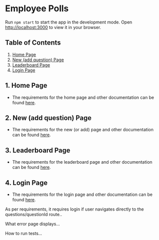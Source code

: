 # Employee Polls

Run `npm start` to start the app in the development mode. Open [http://localhost:3000](http://localhost:3000) to view it in your browser.

## Table of Contents
1. [Home Page](src\components\pages\Home\Home.md)
2. [New (add question) Page](src\components\pages\New\New.md)
3. [Leaderboard Page](src\components\pages\Leaderboard\Leaderboard.md)
4. [Login Page](src\components\pages\Login\Login.md)
<!-- 5. TODO [Question Details Page](src\components\pages\QuestionDetails\QuestionDetails.md) -->
<!-- 6. TODO [Error Page](src\components\pages\Error\Error.md) -->
<!-- 7. TODO [Unit Tests](src\tests\tests.md) -->

## 1. Home Page
- The requirements for the home page and other documentation can be found [here](src\components\pages\Home\Home.md).

## 2. New (add question) Page
- The requirements for the new (or add) page and other documentation can be found [here](src\components\pages\New\New.md).

## 3. Leaderboard Page
- The requirements for the leaderboard page and other documentation can be found [here](src\components\pages\Leaderboard\Leaderboard.md).

## 4. Login Page
- The requirements for the login page and other documentation can be found [here](src\components\pages\Login\Login.md).

<!-- 5. TODO [Question Details Page](src\components\pages\QuestionDetails\QuestionDetails.md) -->
As per requirements, it requires login if user navigates directly to the questions/questionId route..

<!-- 6. TODO [Error Page](src\components\pages\Error\Error.md) -->
What error page displays...

<!-- 7. TODO [Unit Tests](src\tests\tests.md) -->
How to run tests...
